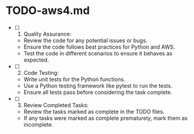 
# TODO-aws4.md

- [ ] 1. Quality Assurance:
  - Review the code for any potential issues or bugs.
  - Ensure the code follows best practices for Python and AWS.
  - Test the code in different scenarios to ensure it behaves as expected.

- [ ] 2. Code Testing:
  - Write unit tests for the Python functions.
  - Use a Python testing framework like pytest to run the tests.
  - Ensure all tests pass before considering the task complete.

- [ ] 3. Review Completed Tasks:
  - Review the tasks marked as complete in the TODO files.
  - If any tasks were marked as complete prematurely, mark them as incomplete.

